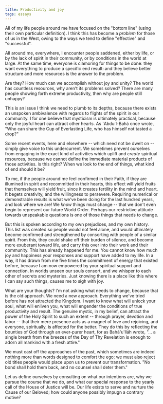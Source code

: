 ```yaml
---
title: Productivity and joy
tags: essays
---
```


All of my life people around me have focused on the "bottom line" (using
their own particular definition).  I think this has become a *problem* for
those of us in the West, owing to the ways we tend to define "effective"
and "successful".

All around me, everywhere, I encounter people saddened, either by life,
or by the lack of spirit in their community, or by conditions in the
world at large.  At the same time, everyone is clamoring for things to
be done: they want everything to produce a specific end result: and they
believe better structure and more resources is the answer to the
problem.

Are they?  How much can we accomplish without joy and unity?  The world
has countless resources, why aren't its problems solved?  There are many
people showing forth extreme productivity, then why are people still
unhappy?

This is an issue I think we need to plumb to its depths, because there
exists an unspoken ambivalence with regards to flights of the spirit in
our community.  I for one believe that mysticism is ultimately
practical, because only the joyful heart can attract other hearts.  As
`Abdu'l-Bahá once wrote, "Who can share the Cup of Everlasting Life, who
has himself not tasted a drop?"

Some recent events, here and elsewhere -- which need not be dwelt on --
simply give voice to this undercurrent.  We sometimes prevent ourselves
from engaging in the exact kind of activities which uplift and *create*
spiritual resources, because we cannot define the immediate material
products of those activities.  Is this right?  When we look to the end
of things, what kind of end should it be?

To me, if the people around me feel confirmed in their Faith, if they
are illumined in spirit and recommitted in their hearts, this effect
will yield fruits that themselves will yield fruit, since it creates
fertility in the mind and heart.  It begets creativity, and the
willingness to persevere.  Requiring numerical or demonstrable results
is what we've been doing for the last hundred years, and look where we
are!  We *know* things must change -- that we don't even begin to
represent our future World Order.  Perhaps our restrictive attitude
towards unspeakable questions is one of those things that needs to
change.

But this is spoken according to my own prejudices, and my own history.
This list was created so people would not feel alone, and would
ultimately become confirmed and strengthened by consorting with people
of a similar spirit.  From this, they could shake off their burden of
silence, and become more exuberant toward life, and carry this over into
their work and their community.  This has already happened for me.  You
cannot know how much joy and happiness your responses and support have
added to my life.  In a way, it has drawn from me five times the
commitment of energy that existed before, because I am now empowered by
your spiritual support and connection.  In worlds unseen our souls
consort, and we whisper to each other of secrets and mysteries.  Just
knowing there is a place like this where I can say such things, causes
me to sigh with joy.

What are your thoughts?  I'm not asking what needs to change, because
that is the old approach.  We need a new approach.  Everything we've
tried before has not attracted the Kingdom.  I want to know what will
unlock your soul, what will enliven you, what will engender the
conditions of true productivity and result.  The genuine mystic, in my
belief, can attract the power of the Holy Spirit to such an extent --
through prayer, devotion and labor -- that their mere presence acts as a
magnet of love and rejoicing, and everyone, spiritually, is affected for
the better.  They do this by reflecting the bounties of God through an
ever-purer heart, for as Bahá'u'lláh wrote, "... a single breath from
the breezes of the Day of Thy Revelation is enough to adorn all mankind
with a fresh attire."

We must cast off the approaches of the past, which sometimes are indeed
nothing more than words designed to comfort the ego; we must also reject
old titles people would place upon us to prevent our transformation.
"No bond shall hold them back, and no counsel shall deter them."

Let us define ourselves by consulting on what our intentions are, why we
pursue the course that we do, and what our special response to the
yearly call of the House of Justice will be.  Our life exists to serve
and nurture the Cause of our Beloved; how could anyone possibly impugn a
contrary motive?


